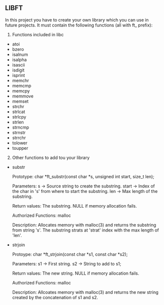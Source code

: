 ## LIBFT

In this project you have to create your own library which you can use in future projects.
It must contain the following functions (all with ft_ prefix):

1. Functions included in libc
- atoi					
- bzero
- isalnum				
- isalpha
- isascii				
- isdigit
- isprint				
- memchr
- memcmp				
- memcpy
- memmove				
- memset
- strchr				
- strlcat
- strlcpy				
- strlen
- strncmp				
- strnstr
- strrchr				
- tolower
- toupper


2. Other functions to add tou your library
* substr

	Prototype:	char *ft_substr(const char *s, unsigned int start, size_t len);

	Parameters:	s -> Source string to create the substring.
			start -> Index of the char in 's' from where to start the substring.
			len -> Max length of the substring.

	Return values:	The substring.
			NULL if memory allocation fails.

	Authorized 
	Functions:	malloc

	Description:	Allocates memory with malloc(3) and returns the substring from string 's'.
			The substring strats at 'strat' index with the max length of 'len'.




* strjoin


	Protoype:	char *ft_strjoin(const char *s1, const char *s2);

	Parameters:	s1 -> First string.
			s2 -> String to add to s1;

	Return values:	The new string.
			NULL if memory allocation fails.

	Authorized
	Functions:	malloc

	Description:	Allcoates memory with malloc(3) and returns the new string created by the
			concatenation of s1 and s2.
